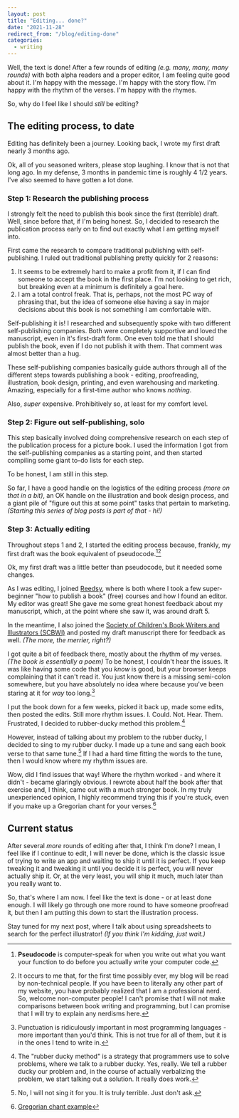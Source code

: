 ```yaml
---
layout: post
title: "Editing... done?"
date: "2021-11-28"
redirect_from: "/blog/editing-done"
categories:
  - writing
---
```


Well, the text is done! After a few rounds of editing _(e.g. many, many, many rounds)_ with both alpha readers and a proper editor, I am feeling quite good about it. I'm happy with the message. I'm happy with the story flow. I'm happy with the rhythm of the verses. I'm happy with the rhymes.

So, why do I feel like I should _still_ be editing?

## The editing process, to date

Editing has definitely been a journey. Looking back, I wrote my first draft nearly 3 months ago.

Ok, all of you seasoned writers, please stop laughing. I know that is not that long ago. In my defense, 3 months in pandemic time is roughly 4 1/2 years. I've also seemed to have gotten a lot done.

### Step 1: Research the publishing process

I strongly felt the need to publish this book since the first (terrible) draft. Well, since before that, if I'm being honest. So, I decided to research the publication process early on to find out exactly what I am getting myself into.

First came the research to compare traditional publishing with self-publishing. I ruled out traditional publishing pretty quickly for 2 reasons:

1. It seems to be extremely hard to make a profit from it, if I can find someone to accept the book in the first place. I'm not looking to get rich, but breaking even at a minimum is definitely a goal here.
2. I am a total control freak. That is, perhaps, not the most PC way of phrasing that, but the idea of someone else having a say in major decisions about this book is not something I am comfortable with.

Self-publishing it is! I researched and subsequently spoke with two different self-publishing companies. Both were completely supportive and loved the manuscript, even in it's first-draft form. One even told me that I should publish the book, even if I do not publish it with them. That comment was almost better than a hug.

These self-publishing companies basically guide authors through all of the different steps towards publishing a book - editing, proofreading, illustration, book design, printing, and even warehousing and marketing. Amazing, especially for a first-time author who knows _nothing_.

Also, _super_ expensive. Prohibitively so, at least for my comfort level.

### Step 2: Figure out self-publishing, solo

This step basically involved doing comprehensive research on each step of the publication process for a picture book. I used the information I got from the self-publishing companies as a starting point, and then started compiling some giant to-do lists for each step.

To be honest, I am still in this step.

So far, I have a good handle on the logistics of the editing process _(more on that in a bit)_, an OK handle on the illustration and book design process, and a giant pile of "figure out this at some point" tasks that pertain to marketing. _(Starting this series of blog posts is part of that - hi!)_

### Step 3: Actually editing

Throughout steps 1 and 2, I started the editing process because, frankly, my first draft was the book equivalent of pseudocode.[^1][^2]

Ok, my first draft was a little better than pseudocode, but it needed some changes.

As I was editing, I joined [Reedsy](https://reedsy.com/), where is both where I took a few super-beginner "how to publish a book" (free) courses and how I found an editor. My editor was great! She gave me some great honest feedback about my manuscript, which, at the point where she saw it, was around draft 5.

In the meantime, I also joined the [Society of Children's Book Writers and Illustrators (SCBWI)](https://www.scbwi.org/) and posted my draft manuscript there for feedback as well. _(The more, the merrier, right?)_

I got quite a bit of feedback there, mostly about the rhythm of my verses. _(The book is essentially a poem)_ To be honest, I couldn't hear the issues. It was like having some code that you _know_ is good, but your browser keeps complaining that it can't read it. You just know there is a missing semi-colon somewhere, but you have absolutely no idea where because you've been staring at it for _way_ too long.[^3]

I put the book down for a few weeks, picked it back up, made some edits, then posted the edits. Still more rhythm issues. I. Could. Not. Hear. Them. Frustrated, I decided to rubber-ducky method this problem.[^4]

However, instead of talking about my problem to the rubber ducky, I decided to sing to my rubber ducky. I made up a tune and sang each book verse to that same tune.[^5] If I had a hard time fitting the words to the tune, then I would know where my rhythm issues are.

Wow, did I find issues that way! Where the rhythm worked - and where it didn't - became glaringly obvious. I rewrote about half the book after that exercise and, I think, came out with a much stronger book. In my truly unexperienced opinion, I highly recommend trying this if you're stuck, even if you make up a Gregorian chant for your verses.[^6]

## Current status

After several _more_ rounds of editing after that, I think I'm done? I mean, I feel like if I continue to edit, I will never be done, which is the classic issue of trying to write an app and waiting to ship it until it is perfect. If you keep tweaking it and tweaking it until you decide it is perfect, you will never actually ship it. Or, at the very least, you will ship it much, much later than you really want to.

So, that's where I am now. I feel like the text is done - or at least done enough. I will likely go through one more round to have someone proofread it, but then I am putting this down to start the illustration process.

Stay tuned for my next post, where I talk about using spreadsheets to search for the perfect illustrator! _(If you think I'm kidding, just wait.)_



[^1]: __Pseudocode__ is computer-speak for when you write out what you want your function to do before you actually write your computer code.
[^2]: It occurs to me that, for the first time possibly ever, my blog will be read by non-technical people. If you have been to literally any other part of my website, you have probably realized that I am a professional nerd. So, welcome non-computer people! I can't promise that I will not make comparisons between book writing and programming, but I can promise that I will try to explain any nerdisms here.
[^3]: Punctuation is ridiculously important in most programming languages - more important than you'd think. This is not true for all of them, but it is in the ones I tend to write in.
[^4]: The "rubber ducky method" is a strategy that programmers use to solve problems, where we talk to a rubber ducky. Yes, really. We tell a rubber ducky our problem and, in the course of actually verbalizing the problem, we start talking out a solution. It really does work.
[^5]: No, I will not sing it for you. It is truly terrible. Just don't ask.
[^6]: [Gregorian chant example](https://www.youtube.com/watch?v=WhP4DS2WURU)
